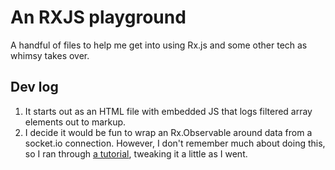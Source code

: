 # An RXJS playground

A handful of files to help me get into using Rx.js and some other tech as whimsy takes over.

## Dev log

1. It starts out as an HTML file with embedded JS that logs filtered array elements out to markup.
2. I decide it would be fun to wrap an Rx.Observable around data from a socket.io connection. However, I don't remember much about doing this, so I ran through [a tutorial](http://socket.io/get-started/chat/), tweaking it a little as I went.
